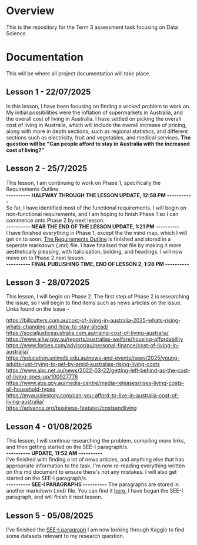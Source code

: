 # Overview
This is the repository for the Term 3 assessment task focusing on Data Science.

# Documentation
This will be where all project documentation will take place.

## Lesson 1 - 22/07/2025
In this lesson, I have been focusing on finding a wicked problem to work on. My initial possibilities were the inflation of supermarkets in Australia, and the overall cost of living in Australia. I have settled on picking the overall cost of living in Australia, which will include the overall increase of pricing, along with more in depth sections, such as regional statistics, and different sections such as electricity, fruit and vegetables, and medical services.
**The question will be "Can people afford to stay in Australia with the increased cost of living?"**

## Lesson 2 - 25/7/2025
This lesson, I am continuing to work on Phase 1, specifically the Requirements Outline.                                                                                                     
**---------- HALFWAY THROUGH THE LESSON UPDATE, 12:58 PM -----------**                                                                                                                                    
So far, I have identified most of the functional requirements. I will begin on non-functional requirements, and I am hoping to finish Phase 1 so I can commence onto Phase 2 by next lesson.                                                                                                          
**----------  NEAR THE END OF THE LESSON UPDATE, 1:21 PM ----------**                                                                                    
I have finished everything in Phase 1, except the the mind map, which I will get on to soon. [The Requirements Outline](https://github.com/cat-loverrr/Data-Science-Assessment-Task/blob/main/requirements_outline.md) is finished and stored in a seperate markdown (.md) file. I have finalised that file by making it more aesthetically pleasing, with italicisation, bolding, and headings. I will now move on to Phase 2 next lesson.                                                                                                           
**---------- FINAL PUBLISHING TIME, END OF LESSON 2, 1:28 PM ----------**

## Lesson 3 - 28/072025
This lesson, I will begin on Phase 2. The first step of Phase 2 is researching the issue, so I will begin to find items such as news articles on the issue. Links found on the issue -                                                                                        

https://billcutters.com.au/cost-of-living-in-australia-2025-whats-rising-whats-changing-and-how-to-stay-ahead/                                                                                                                                                                  
https://socialjusticeaustralia.com.au/rising-cost-of-living-australia/                                                                                                                                                                                                          
https://www.aihw.gov.au/reports/australias-welfare/housing-affordability                                                                                                                                                                                                        
https://www.forbes.com/advisor/au/personal-finance/cost-of-living-in-australia/                                                                                                                                                                                                 
https://education.unimelb.edu.au/news-and-events/news/2025/young-adults-just-trying-to-get-by-amid-australias-rising-living-costs                                                                                                                                               
https://www.abc.net.au/news/2022-03-22/getting-left-behind-as-the-cost-of-living-goes-up/100927776                                                                                                                                                                              
https://www.abs.gov.au/media-centre/media-releases/rises-living-costs-all-household-types                                                                                                                                                                                       
https://myaussiestory.com/can-you-afford-to-live-in-australia-cost-of-living-australia/                                                                                                                                                                                         
https://advance.org/business-features/costsandliving                                                                                                                                                                                                                            

## Lesson 4 - 01/08/2025
This lesson, I will continue researching the problem, compiling more links, and then getting started on the SEE-I paragraph/s.                                                                                                                                                
**---------- UPDATE, 11:52 AM ----------**                                                                                                                                                                                                                                    
I've finished with finding a lot of news articles, and anything else that has appropriate information to the task. I'm now re-reading everything written on this md document to ensure there's not any mistakes. I will also get started on the SEE-I paragraph/s.            
**---------- SEE-I PARAGRAPHS ----------**
The paragraphs are stored in another markdown (.md) file. You can find it [here.](https://github.com/cat-loverrr/Data-Science-Assessment-Task/blob/main/SEE-I%20paragraphs.md)
I have began the SEE-I paragraph, and will finish it next lesson.                                                                        

## Lesson 5 - 05/08/2025
I've finished the [SEE-I paragraph](https://github.com/cat-loverrr/Data-Science-Assessment-Task/blob/main/SEE-I%20paragraphs.md)
I am now looking through Kaggle to find some datasets relevant to my research question.


